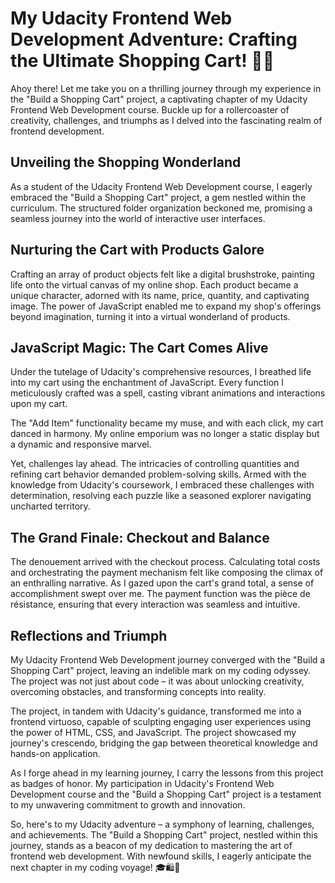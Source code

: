 # My Udacity Frontend Web Development Adventure: Crafting the Ultimate Shopping Cart! 🛒🚀

Ahoy there! Let me take you on a thrilling journey through my experience in the "Build a Shopping Cart" project, a captivating chapter of my Udacity Frontend Web Development course. Buckle up for a rollercoaster of creativity, challenges, and triumphs as I delved into the fascinating realm of frontend development.

## Unveiling the Shopping Wonderland

As a student of the Udacity Frontend Web Development course, I eagerly embraced the "Build a Shopping Cart" project, a gem nestled within the curriculum. The structured folder organization beckoned me, promising a seamless journey into the world of interactive user interfaces.

## Nurturing the Cart with Products Galore

Crafting an array of product objects felt like a digital brushstroke, painting life onto the virtual canvas of my online shop. Each product became a unique character, adorned with its name, price, quantity, and captivating image. The power of JavaScript enabled me to expand my shop's offerings beyond imagination, turning it into a virtual wonderland of products.

## JavaScript Magic: The Cart Comes Alive

Under the tutelage of Udacity's comprehensive resources, I breathed life into my cart using the enchantment of JavaScript. Every function I meticulously crafted was a spell, casting vibrant animations and interactions upon my cart.

The "Add Item" functionality became my muse, and with each click, my cart danced in harmony. My online emporium was no longer a static display but a dynamic and responsive marvel.

Yet, challenges lay ahead. The intricacies of controlling quantities and refining cart behavior demanded problem-solving skills. Armed with the knowledge from Udacity's coursework, I embraced these challenges with determination, resolving each puzzle like a seasoned explorer navigating uncharted territory.

## The Grand Finale: Checkout and Balance

The denouement arrived with the checkout process. Calculating total costs and orchestrating the payment mechanism felt like composing the climax of an enthralling narrative. As I gazed upon the cart's grand total, a sense of accomplishment swept over me. The payment function was the pièce de résistance, ensuring that every interaction was seamless and intuitive.

## Reflections and Triumph

My Udacity Frontend Web Development journey converged with the "Build a Shopping Cart" project, leaving an indelible mark on my coding odyssey. The project was not just about code – it was about unlocking creativity, overcoming obstacles, and transforming concepts into reality.

The project, in tandem with Udacity's guidance, transformed me into a frontend virtuoso, capable of sculpting engaging user experiences using the power of HTML, CSS, and JavaScript. The project showcased my journey's crescendo, bridging the gap between theoretical knowledge and hands-on application.

As I forge ahead in my learning journey, I carry the lessons from this project as badges of honor. My participation in Udacity's Frontend Web Development course and the "Build a Shopping Cart" project is a testament to my unwavering commitment to growth and innovation.

So, here's to my Udacity adventure – a symphony of learning, challenges, and achievements. The "Build a Shopping Cart" project, nestled within this journey, stands as a beacon of my dedication to mastering the art of frontend web development. With newfound skills, I eagerly anticipate the next chapter in my coding voyage! 🎓🛍️🚀
